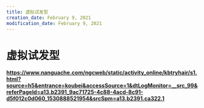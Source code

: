 ```yaml
---
title: 虚拟试发型
creation_date: February 9, 2021
modification_date: February 9, 2021
---
```



# 虚拟试发型



**https://www.nanguache.com/ngcweb/static/activity_online/kbtryhair/s1.html?source=h5&entrance=koubei&accessSource=1&dtLogMonitor=__src_99&referPageId=a13.b2391_9ac71725-4c88-4acd-8c91-d5f012c0d060_1530888521954&srcSpm=a13.b2391.ca322.1**

